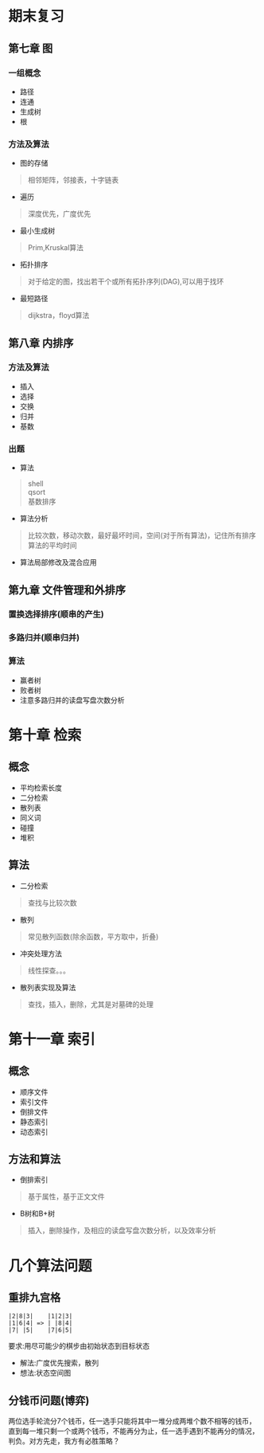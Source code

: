 # 期末复习
## 第七章 图
### 一组概念
* 路径
* 连通
* 生成树
* 根
### 方法及算法
* 图的存储
> 相邻矩阵，邻接表，十字链表

* 遍历
> 深度优先，广度优先

* 最小生成树
> Prim,Kruskal算法

* 拓扑排序
> 对于给定的图，找出若干个或所有拓扑序列(DAG),可以用于找环

* 最短路径
> dijkstra，floyd算法

## 第八章 内排序
### 方法及算法
* 插入
* 选择
* 交换
* 归并
* 基数
### 出题
* 算法
> shell
<br/>qsort
<br/>基数排序

* 算法分析
> 比较次数，移动次数，最好最坏时间，空间(对于所有算法)，记住所有排序算法的平均时间

* 算法局部修改及混合应用

## 第九章 文件管理和外排序
### 置换选择排序(顺串的产生)
### 多路归并(顺串归并)
### 算法
* 赢者树
* 败者树
* 注意多路归并的读盘写盘次数分析

# 第十章 检索
## 概念
* 平均检索长度
* 二分检索
* 散列表
* 同义词
* 碰撞
* 堆积
## 算法
* 二分检索
> 查找与比较次数

* 散列
> 常见散列函数(除余函数，平方取中，折叠)

* 冲突处理方法
> 线性探查。。。

* 散列表实现及算法
> 查找，插入，删除，尤其是对墓碑的处理

# 第十一章 索引
## 概念
* 顺序文件
* 索引文件
* 倒排文件
* 静态索引
* 动态索引
## 方法和算法
* 倒排索引
> 基于属性，基于正文文件

* B树和B+树
> 插入，删除操作，及相应的读盘写盘次数分析，以及效率分析

# 几个算法问题
## 重排九宫格
```
|2|8|3|    |1|2|3|
|1|6|4| => | |8|4|
|7| |5|    |7|6|5|
```
要求:用尽可能少的棋步由初始状态到目标状态
* 解法:广度优先搜索，散列
* 想法:状态空间图

## 分钱币问题(博弈)
两位选手轮流分7个钱币，任一选手只能将其中一堆分成两堆个数不相等的钱币，直到每一堆只剩一个或两个钱币，不能再分为止，任一选手遇到不能再分的情况，判负。对方先走，我方有必胜策略？

